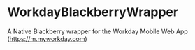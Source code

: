 WorkdayBlackberryWrapper
========================

A Native Blackberry wrapper for the Workday Mobile Web App (https://m.myworkday.com)

